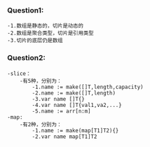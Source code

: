 ### Question1:
    -1.数组是静态的，切片是动态的
    -2.数组是聚合类型，切片是引用类型
    -3.切片的底层仍是数组

### Question2:
    -slice：
        -有5种，分别为：
            -1.name := make([]T,length,capacity)
            -2.name := make([]T,length)
            -3.var name []T{}
            -4.var name []T{val1,va2,...}
            -5.name := arr[n:m]
    -map:
        -有2种，分别为：
            -1.name := make(map[T1]T2){}
            -2.var name map[T1]T2
